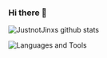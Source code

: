 
### Hi there 👋

 ![JustnotJinxs github stats](https://github-readme-stats.vercel.app/api?username=JustnotJinx&show_icons=true&theme=radical)

![Languages and Tools](https://skillicons.dev/icons?i=php,html,css,js,git,github,nodejs,vscode,discord,docker)

